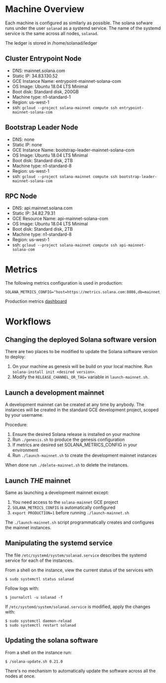 
# Machine Overview

Each machine is configured as similarly as possible.  The solana sofware runs
under the user `solanad` as a systemd service.  The name of the systemd service
is the same across all nodes, `solanad`.

The ledger is stored in /home/solanad/ledger

## Cluster Entrypoint Node
* DNS: mainnet.solana.com
* Static IP: 34.83.130.52
* GCE Instance Name: entrypoint-mainnet-solana-com
* OS Image: Ubuntu 18.04 LTS Minimal
* Boot disk: Standard disk, 200GB
* Machine type: n1-standard-1
* Region: us-west-1
* ssh: `gcloud --project solana-mainnet compute ssh entrypoint-mainnet-solana-com`

## Bootstrap Leader Node
* DNS: none
* Static IP: none
* GCE Instance Name: bootstrap-leader-mainnet-solana-com
* OS Image: Ubuntu 18.04 LTS Minimal
* Boot disk: Standard disk, 2TB
* Machine type: n1-standard-8
* Region: us-west-1
* ssh: `gcloud --project solana-mainnet compute ssh bootstrap-leader-mainnet-solana-com`

## RPC Node
* DNS: api.mainnet.solana.com
* Static IP: 34.82.79.31
* GCE Resource Name: api-mainnet-solana-com
* OS Image: Ubuntu 18.04 LTS Minimal
* Boot disk: Standard disk, 2TB
* Machine type: n1-standard-8
* Region: us-west-1
* ssh: `gcloud --project solana-mainnet compute ssh api-mainnet-solana-com`

# Metrics
The following metrics configuration is used in production:
```
SOLANA_METRICS_CONFIG="host=https://metrics.solana.com:8086,db=mainnet,u=mainnet_write,p=2aQdShmtsPSAgABLQiK2FpSCJGLtG8h3vMEVz1jE7Smf"
```

Production metrics [dashboard](https://metrics.solana.com:3000/d/testnet-edge/testnet-monitor-edge?orgId=2&from=now-5m&to=now&refresh=5s&var-testnet=mainnet&var-hostid=All)

# Workflows
## Changing the deployed Solana software version
There are two places to be modified to update the Solana software version to deploy:
1. On your machine as genesis will be build on your local machine.  Run `solana-install init <desired version>`.
1. Modify the `RELEASE_CHANNEL_OR_TAG=` variable in `launch-mainnet.sh`.

## Launch a development mainnet
A development mainnet can be created at any time by anybody.   The instances
will be created in the standard GCE development project, scoped by your
username.

Procedure:
1. Ensure the desired Solana release is installed on your machine
1. Run `./genesis.sh` to produce the genesis configuration
1. If metrics are desired set SOLANA_METRICS_CONFIG in your environment
1. Run `./launch-mainnet.sh` to create the development mainnet instances

When done run `./delete-mainnet.sh` to delete the instances.

## Launch *THE* mainnet
Same as launching a development mainnet except:
1. You need access to the `solana-mainnet` GCE project
1. `SOLANA_METRICS_CONFIG` is automatically configured
1. `export PRODUCTION=1` before running `./launch-mainnet.sh`

The `./launch-mainnet.sh` script programmatically creates and configures the
mainnet instances.

## Manipulating the systemd service
The file `/etc/systemd/system/solanad.service` describes the systemd service for
each of the instances.

From a shell on the instance, view the current status of the services with
```
$ sudo systemctl status solanad
```

Follow logs with:
```
$ journalctl -u solanad -f
```

If `/etc/systemd/system/solanad.service` is modified, apply the changes with:
```
$ sudo systemctl daemon-reload
$ sudo systemctl restart solanad
```

## Updating the solana software
From a shell on the instance run:
```
$ /solana-update.sh 0.21.0
```

There's no mechanism to automatically update the software across all the nodes
at once.

